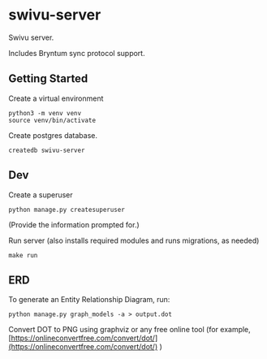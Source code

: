 # swivu-server

Swivu server.

Includes Bryntum sync protocol support.


## Getting Started

Create a virtual environment

```
python3 -m venv venv
source venv/bin/activate
```

Create postgres database.

```
createdb swivu-server
```

## Dev

Create a superuser

```
python manage.py createsuperuser
```

(Provide the information prompted for.)

Run server (also installs required modules and runs migrations, as needed)

```
make run
```

## ERD

To generate an Entity Relationship Diagram, run:

```
python manage.py graph_models -a > output.dot
```

Convert DOT to PNG using graphviz or any free online tool (for example, [https://onlineconvertfree.com/convert/dot/](https://onlineconvertfree.com/convert/dot/) )

